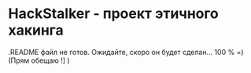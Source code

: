 # HackStalker - проект этичного хакинга #
.README файл не готов. Ожидайте, скоро он будет сделан... 100 % =) (Прям обещаю !]  )
